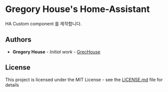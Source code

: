 # Gregory House's Home-Assistant

HA Custom component 를 제작합니다.

## Authors

* **Gregory House** - *Initial work* - [GrecHouse](https://github.com/GrecHouse)

## License

This project is licensed under the MIT License - see the [LICENSE.md](LICENSE.md) file for details

